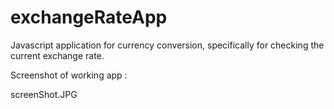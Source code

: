 # exchangeRateApp
Javascript application for currency conversion, specifically for checking the current exchange rate.

Screenshot of working app :

screenShot.JPG

